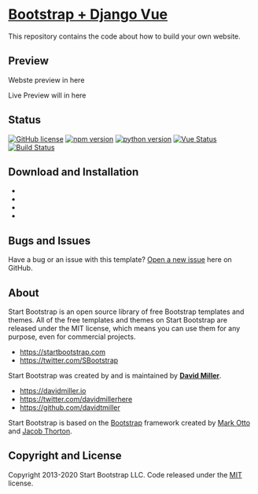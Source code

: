 # [Bootstrap + Django Vue](https://github.com/wsimple1028/django_vue/)

This repository contains the code about how to build your own website.
## Preview
Webste preview in here

Live Preview will in here

## Status

[![GitHub license](https://img.shields.io/badge/license-MIT-blue.svg)](https://github.com/wsimple1028/django_vue/)
[![npm version](https://img.shields.io/badge/npm-7.0.14-blue)](https://github.com/wsimple1028/django_vue/)
[![python version](https://img.shields.io/badge/python-3.9-blue)](https://github.com/wsimple1028/django_vue/)
[![Vue Status](https://img.shields.io/badge/vue-2.6.12-blue)](https://github.com/wsimple1028/django_vue/)
[![Build Status](https://img.shields.io/badge/build-passing-blue)](https://github.com/wsimple1028/django_vue/)


## Download and Installation


* 
* 
* 
* 



## Bugs and Issues

Have a bug or an issue with this template? [Open a new issue](https://github.com/wsimple1028/vue_lp/issues) here on GitHub.
## About

Start Bootstrap is an open source library of free Bootstrap templates and themes. All of the free templates and themes on Start Bootstrap are released under the MIT license, which means you can use them for any purpose, even for commercial projects.

* <https://startbootstrap.com>
* <https://twitter.com/SBootstrap>

Start Bootstrap was created by and is maintained by **[David Miller](https://davidmiller.io/)**.

* <https://davidmiller.io>
* <https://twitter.com/davidmillerhere>
* <https://github.com/davidtmiller>

Start Bootstrap is based on the [Bootstrap](https://getbootstrap.com/) framework created by [Mark Otto](https://twitter.com/mdo) and [Jacob Thorton](https://twitter.com/fat).

## Copyright and License

Copyright 2013-2020 Start Bootstrap LLC. Code released under the [MIT](https://github.com/StartBootstrap/startbootstrap-landing-page/blob/gh-pages/LICENSE) license.
